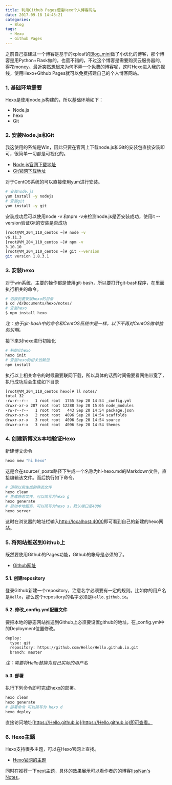 ```yaml
---
title: 利用Github Pages搭建Hexo个人博客网站
date: 2017-09-18 14:43:21
categories:
  - Blog
tags:
  - Hexo
  - Github Pages
---
```

之前自己搭建过一个博客是基于的xpleaf的[Blog_mini](https://github.com/xpleaf/Blog_mini)做了小优化的博客，那个博客是用Python+Flask做的，也蛮不错的，不过这个博客是需要购买云服务器的，得花money。最近突然想起来为何不弄一个免费的博客呢，这时Hexo进入我的视线，使用Hexo+Github Pages就可以免费搭建自己的个人博客网站。

<!-- more -->

### 1. 基础环境需要
Hexo是使用node.js构建的，所以基础环境如下：
- Node.js
- hexo
- Git

### 2. 安装Node.js和Git
我这使用的系统是Win，因此只要在官网上下载node.js和Git的安装包直接安装即可，很简单一切都是可视化的。
- [Node.js官网下载地址](https://nodejs.org/en/)
- [Git官网下载地址](https://git-scm.com/downloads)

对于CentOS系统的可以直接使用yum进行安装。
```bash
# 安装node.js
yum install -y nodejs 
# 安装git
yum install -y git
```
安装成功后可以使用node -v 和npm -v来检测node.js是否安装成功，使用it --version验证Git的安装是否成功
```bash
[root@VM_204_110_centos ~]# node -v
v6.11.3
[root@VM_204_110_centos ~]# npm -v
3.10.10
[root@VM_204_110_centos ~]# git --version
git version 1.8.3.1
```
### 3. 安装hexo
对于win系统，主要的操作都是使用git-bash，所以要打开git-bash程序，在里面执行相关的命令。
```bash
# 切换到要安装hexo的目录
$ cd /d/Documents/hexo/notes/
# 安装hexo
$ npm install hexo
```
*注：由于git-bash中的命令和CentOS系统中是一样，以下不再对CentOS做单独的说明。*

接下来对hexo进行初始化
```bash
# 初始化hexo
hexo init
# 安装hexo的相关依赖包
npm install
```
执行以上相关命令的时候需要联网下载，所以具体的话费时间需要看网络带宽了，执行成功后会生成如下目录
```bash
[root@VM_204_110_centos hexo]# ll notes/
total 32
-rw-r--r--   1 root root  1755 Sep 20 14:54 _config.yml
drwxr-xr-x 287 root root 12288 Sep 20 15:05 node_modules
-rw-r--r--   1 root root   443 Sep 20 14:54 package.json
drwxr-xr-x   2 root root  4096 Sep 20 14:54 scaffolds
drwxr-xr-x   3 root root  4096 Sep 20 14:54 source
drwxr-xr-x   3 root root  4096 Sep 20 14:54 themes
```
### 4. 创建新博文&本地验证Hexo
新建博文命令
```bash
hexo new "hi hexo"
```
这是会在source/_posts路径下生成一个名称为hi-hexo.md的Markdown文件，直接编辑该文件。而后执行如下命令。
```bash
# 清除以前生成的静态文件
hexo clean
# 生成静态文件，可以简写为hexo g
hexo generate
# 启动本地服务，可以简写为hexo s，默认端口是4000
hexo server
```
这时在浏览器的地址栏输入[http://localhost:4000](http://localhost:4000)即可看到自己的新建的hexo网站。

### 5. 将网站推送到Github上
既然要使用Github的Pages功能，Github的帐号是必须的了。
- [Github网址](https://github.com/)

#### 5.1. 创建repository
登录Github新建一个repository，注意名字必须要有一定的规则。比如你的用户名是`Hello`，那么这个repository的名字必须是`Hello.github.io`。
#### 5.2. 修改_config.yml配置文件
要把本地的静态网站推送到Github上必须要设置github的地址，在_config.yml中的Deployment位置修改。
```bash
deploy:
  type: git
  repository: https://github.com/Hello/Hello.github.io.git
  branch: master
```
*注：需要将Hello替换为自己实际的用户名*
#### 5.3. 部署
执行下列命令即可完成hexo的部署。

```bash
hexo clean
hexo generate
# 部署命令 可以简写为 hexo d
hexo deploy
```
直接访问地址[https://Hello.github.io](https://Hello.github.io)即可查看。
### 6. Hexo主题
Hexo支持很多主题，可以在Hexo官网上查找。
- [Hexo官网的主题](https://hexo.io/themes/)

同时在推荐一下[next主题](https://github.com/iissnan/hexo-theme-next)，具体的效果展示可以看作者的的博客[IIssNan's Notes](http://notes.iissnan.com)。